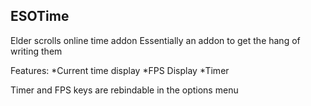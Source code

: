 ESOTime
--------

Elder scrolls online time addon
Essentially an addon to get the hang of writing them

Features:
*Current time display
*FPS Display
*Timer

Timer and FPS keys are rebindable in the options menu

